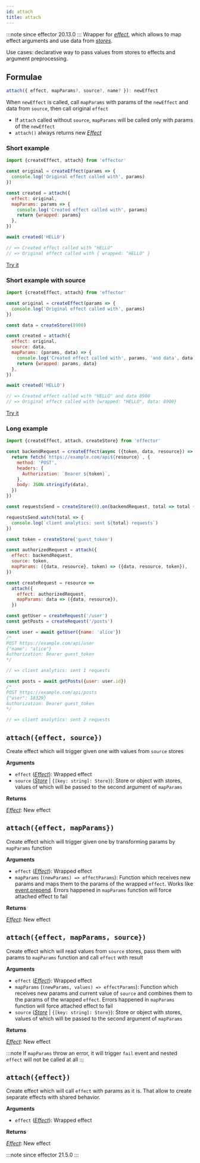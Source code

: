 ```yaml
---
id: attach
title: attach
---
```


:::note since
effector 20.13.0
:::
Wrapper for [_effect_](Effect.md), which allows to map effect arguments and use data from [_stores_](Store.md).

Use cases: declarative way to pass values from stores to effects and argument preprocessing.

## Formulae

```ts
attach({ effect, mapParams?, source?, name? }): newEffect
```

When `newEffect` is called, call `mapParams` with params of the `newEffect` and data from `source`, then call original `effect`

- If `attach` called without `source`, `mapParams` will be called only with params of the `newEffect`
- `attach()` always returns new [_Effect_](Effect.md)

### Short example

```js
import {createEffect, attach} from 'effector'

const original = createEffect(params => {
  console.log('Original effect called with', params)
})

const created = attach({
  effect: original,
  mapParams: params => {
    console.log('Created effect called with', params)
    return {wrapped: params}
  },
})

await created('HELLO')

// => Created effect called with "HELLO"
// => Original effect called with { wrapped: "HELLO" }
```

[Try it](https://share.effector.dev/MpAfRBRi)

### Short example with source

```js
import {createEffect, attach} from 'effector'

const original = createEffect(params => {
  console.log('Original effect called with', params)
})

const data = createStore(8900)

const created = attach({
  effect: original,
  source: data,
  mapParams: (params, data) => {
    console.log('Created effect called with', params, 'and data', data)
    return {wrapped: params, data}
  },
})

await created('HELLO')

// => Created effect called with "HELLO" and data 8900
// => Original effect called with {wrapped: "HELLO", data: 8900}
```

[Try it](https://share.effector.dev/3y20Z4I3)

### Long example

```js
import {createEffect, attach, createStore} from 'effector'

const backendRequest = createEffect(async ({token, data, resource}) => {
  return fetch(`https://example.com/api${resource}`, {
    method: 'POST',
    headers: {
      Authorization: `Bearer ${token}`,
    },
    body: JSON.stringify(data),
  })
})

const requestsSend = createStore(0).on(backendRequest, total => total + 1)

requestsSend.watch(total => {
  console.log(`client analytics: sent ${total} requests`)
})

const token = createStore('guest_token')

const authorizedRequest = attach({
  effect: backendRequest,
  source: token,
  mapParams: ({data, resource}, token) => ({data, resource, token}),
})

const createRequest = resource =>
  attach({
    effect: authorizedRequest,
    mapParams: data => ({data, resource}),
  })

const getUser = createRequest('/user')
const getPosts = createRequest('/posts')

const user = await getUser({name: 'alice'})
/*
POST https://example.com/api/user
{"name": "alice"}
Authorization: Bearer guest_token
*/

// => client analytics: sent 1 requests

const posts = await getPosts({user: user.id})
/*
POST https://example.com/api/posts
{"user": 18329}
Authorization: Bearer guest_token
*/

// => client analytics: sent 2 requests
```

## `attach({effect, source})`

Create effect which will trigger given one with values from `source` stores

**Arguments**

- `effect` ([_Effect_](Effect.md)): Wrapped effect
- `source` ([_Store_](Store.md) | `{[key: string]: Store}`): Store or object with stores, values of which will be passed to the second argument of `mapParams`

**Returns**

[_Effect_](Effect.md): New effect

## `attach({effect, mapParams})`

Create effect which will trigger given one by transforming params by `mapParams` function

**Arguments**

- `effect` ([_Effect_](Effect.md)): Wrapped effect
- `mapParams` (`(newParams) => effectParams`): Function which receives new params and maps them to the params of the wrapped `effect`. Works like [event.prepend](Event.md#prependfn). Errors happened in `mapParams` function will force attached effect to fail

**Returns**

[_Effect_](Effect.md): New effect

## `attach({effect, mapParams, source})`

Create effect which will read values from `source` stores, pass them with params to `mapParams` function and call `effect` with result

**Arguments**

- `effect` ([_Effect_](Effect.md)): Wrapped effect
- `mapParams` (`(newParams, values) => effectParams`): Function which receives new params and current value of `source` and combines them to the params of the wrapped `effect`. Errors happened in `mapParams` function will force attached effect to fail
- `source` ([_Store_](Store.md) | `{[key: string]: Store}`): Store or object with stores, values of which will be passed to the second argument of `mapParams`

**Returns**

[_Effect_](Effect.md): New effect

:::note
If `mapParams` throw an error, it will trigger `fail` event and nested `effect` will not be called at all
:::

## `attach({effect})`

Create effect which will call `effect` with params as it is. That allow to create separate effects with shared behavior.

**Arguments**

- `effect` ([_Effect_](Effect.md)): Wrapped effect

**Returns**

[_Effect_](Effect.md): New effect

:::note since
effector 21.5.0
:::
